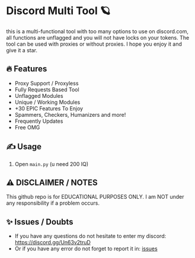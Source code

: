 # Discord Multi Tool 🪐
this is a multi-functional tool with too many options to use on discord.com, all functions are unflagged and you will not have locks on your tokens. The tool can be used with proxies or without proxies. I hope you enjoy it and give it a star.


## 🔥 Features
- Proxy Support / Proxyless
- Fully Requests Based Tool
- Unflagged Modules
- Unique / Working Modules
- +30 EPIC Features To Enjoy
- Spammers, Checkers, Humanizers and more!
- Frequently Updates
- Free OMG

## ✍️ Usage
1. Open `main.py` (u need 200 IQ)

## ⚠️ DISCLAIMER / NOTES
This github repo is for EDUCATIONAL PURPOSES ONLY. I am NOT under any responsibility if a problem occurs.
 
## ✨ Issues / Doubts

- If you have any questions do not hesitate to enter my discord: https://discord.gg/Un63v2truD
- Or if you have any error do not forget to report it in: [issues](https://github.com/H4cK3dR4Du/Radu-Tool/issues/new)
